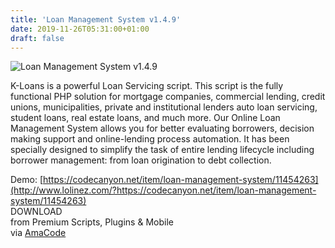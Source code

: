 ```yaml
---
title: 'Loan Management System v1.4.9'
date: 2019-11-26T05:31:00+01:00
draft: false
---
```


![Loan Management System v1.4.9](http://www.codelist.cc/uploads/posts/2017-12/1513003152_loan-management-system.jpg "Loan Management System v1.4.9")  
  
K-Loans is a powerful Loan Servicing script. This script is the fully functional PHP solution for mortgage companies, commercial lending, credit unions, municipalities, private and institutional lenders auto loan servicing, student loans, real estate loans, and much more. Our Online Loan Management System allows you for better evaluating borrowers, decision making support and online-lending process automation. It has been specially designed to simplify the task of entire lending lifecycle including borrower management: from loan origination to debt collection.  
  
Demo: [https://codecanyon.net/item/loan-management-system/11454263](http://www.lolinez.com/?https://codecanyon.net/item/loan-management-system/11454263)  
DOWNLOAD  
from Premium Scripts, Plugins & Mobile  
via [AmaCode](https://amazcode.ooo)